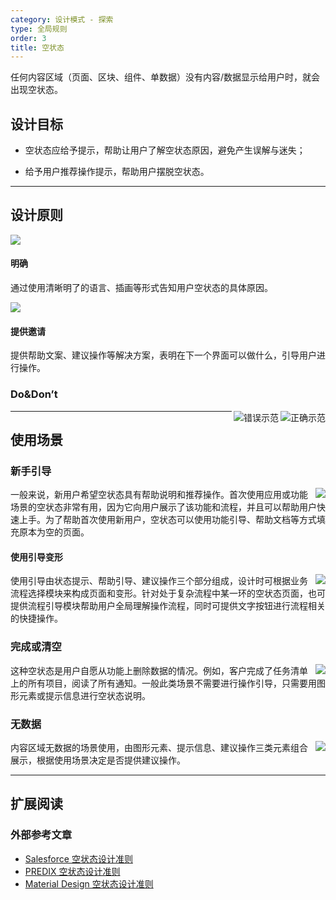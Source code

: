 ```yaml
---
category: 设计模式 - 探索
type: 全局规则
order: 3
title: 空状态
---
```


任何内容区域（页面、区块、组件、单数据）没有内容/数据显示给用户时，就会出现空状态。

## 设计目标

- 空状态应给予提示，帮助让用户了解空状态原因，避免产生误解与迷失；

- 给予用户推荐操作提示，帮助用户摆脱空状态。

---

## 设计原则

<div class="design-inline-cards">
  <div>
    <img src="https://gw.alipayobjects.com/mdn/rms_08e378/afts/img/A*q5MRQ6TBR0EAAAAAAAAAAABkARQnAQ" />
    <div>
      <h4>明确</h4>
      <p>通过使用清晰明了的语言、插画等形式告知用户空状态的具体原因。</p>
    </div>
  </div>
  <div>
    <img src="https://gw.alipayobjects.com/mdn/rms_08e378/afts/img/A*wOoaT6juZqwAAAAAAAAAAABkARQnAQ" />
    <div>
      <h4>提供邀请</h4>
      <p>提供帮助文案、建议操作等解决方案，表明在下一个界面可以做什么，引导用户进行操作。</p>
    </div>
  </div>
</div>

### Do&Don’t

<img class="preview-img no-padding good" align="right" src="https://gw.alipayobjects.com/mdn/rms_08e378/afts/img/A*Bh_yRKPOByUAAAAAAAAAAABkARQnAQ" alt="正确示范" description="展示明确空状态提示。">
<img class="preview-img no-padding bad" align="right" src="https://gw.alipayobjects.com/mdn/rms_08e378/afts/img/A*yiIXR4u8s2wAAAAAAAAAAABkARQnAQ" alt="错误示范" description="空状态没有任何提示。">

---

## 使用场景

### 新手引导

<img class="preview-img no-padding" align="right" src="https://gw.alipayobjects.com/mdn/rms_08e378/afts/img/A*UyVCTaiJ3icAAAAAAAAAAABkARQnAQ">

一般来说，新用户希望空状态具有帮助说明和推荐操作。首次使用应用或功能场景的空状态非常有用，因为它向用户展示了该功能和流程，并且可以帮助用户快速上手。为了帮助首次使用新用户，空状态可以使用功能引导、帮助文档等方式填充原本为空的页面。

#### 使用引导变形

<img class="preview-img no-padding" align="right" src="https://gw.alipayobjects.com/mdn/rms_08e378/afts/img/A*Pf8HSa477DQAAAAAAAAAAABkARQnAQ">

使用引导由状态提示、帮助引导、建议操作三个部分组成，设计时可根据业务流程选择模块来构成页面和变形。针对处于复杂流程中某一环的空状态页面，也可提供流程引导模块帮助用户全局理解操作流程，同时可提供文字按钮进行流程相关的快捷操作。

### 完成或清空

<img class="preview-img no-padding" align="right" src="https://gw.alipayobjects.com/mdn/rms_08e378/afts/img/A*SIZBTJs3O4kAAAAAAAAAAABkARQnAQ">

这种空状态是用户自愿从功能上删除数据的情况。例如，客户完成了任务清单上的所有项目，阅读了所有通知。一般此类场景不需要进行操作引导，只需要用图形元素或提示信息进行空状态说明。

### 无数据

<img class="preview-img no-padding" align="right" src="https://gw.alipayobjects.com/mdn/rms_08e378/afts/img/A*utf3Qr-9VssAAAAAAAAAAABkARQnAQ">

内容区域无数据的场景使用，由图形元素、提示信息、建议操作三类元素组合展示，根据使用场景决定是否提供建议操作。

---

## 扩展阅读

### 外部参考文章

- [Salesforce 空状态设计准则](https://www.lightningdesignsystem.com/guidelines/empty-state/#Message)
- [PREDIX 空状态设计准则](https://www.predix-ui.com/#/design/communication/empty-states)
- [Material Design 空状态设计准则](https://material.io/design/communication/empty-states.html#content)
